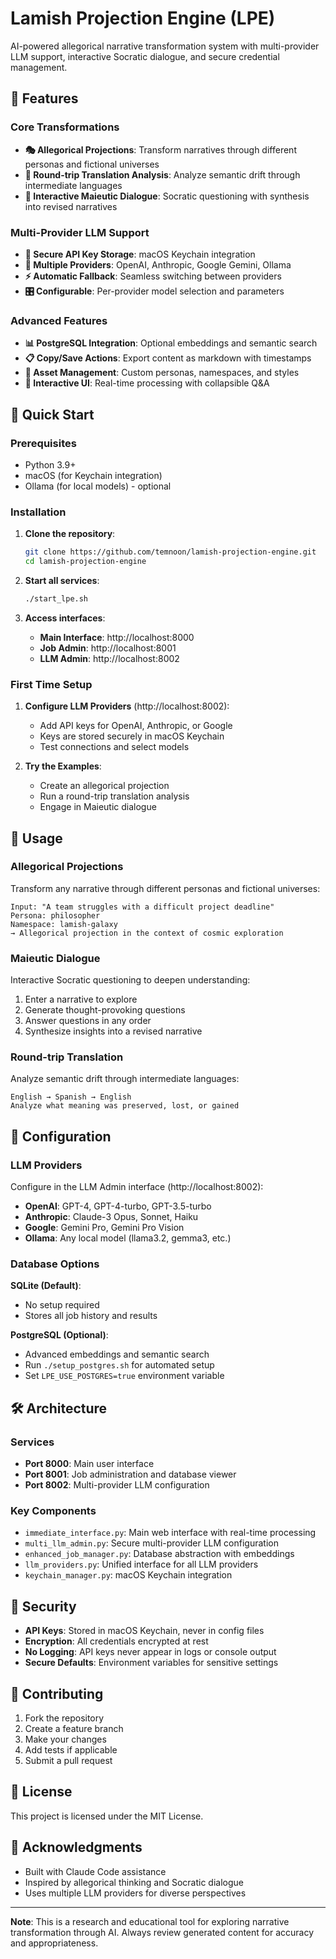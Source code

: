 # Lamish Projection Engine (LPE)

AI-powered allegorical narrative transformation system with multi-provider LLM support, interactive Socratic dialogue, and secure credential management.

## 🌟 Features

### Core Transformations
- **🎭 Allegorical Projections**: Transform narratives through different personas and fictional universes
- **🔄 Round-trip Translation Analysis**: Analyze semantic drift through intermediate languages
- **🤔 Interactive Maieutic Dialogue**: Socratic questioning with synthesis into revised narratives

### Multi-Provider LLM Support
- **🔐 Secure API Key Storage**: macOS Keychain integration
- **🤖 Multiple Providers**: OpenAI, Anthropic, Google Gemini, Ollama
- **⚡ Automatic Fallback**: Seamless switching between providers
- **🎛️ Configurable**: Per-provider model selection and parameters

### Advanced Features
- **📊 PostgreSQL Integration**: Optional embeddings and semantic search
- **📋 Copy/Save Actions**: Export content as markdown with timestamps
- **🎨 Asset Management**: Custom personas, namespaces, and styles
- **📱 Interactive UI**: Real-time processing with collapsible Q&A

## 🚀 Quick Start

### Prerequisites
- Python 3.9+
- macOS (for Keychain integration)
- Ollama (for local models) - optional

### Installation

1. **Clone the repository**:
   ```bash
   git clone https://github.com/temnoon/lamish-projection-engine.git
   cd lamish-projection-engine
   ```

2. **Start all services**:
   ```bash
   ./start_lpe.sh
   ```

3. **Access interfaces**:
   - **Main Interface**: http://localhost:8000
   - **Job Admin**: http://localhost:8001  
   - **LLM Admin**: http://localhost:8002

### First Time Setup

1. **Configure LLM Providers** (http://localhost:8002):
   - Add API keys for OpenAI, Anthropic, or Google
   - Keys are stored securely in macOS Keychain
   - Test connections and select models

2. **Try the Examples**:
   - Create an allegorical projection
   - Run a round-trip translation analysis
   - Engage in Maieutic dialogue

## 📱 Usage

### Allegorical Projections
Transform any narrative through different personas and fictional universes:

```
Input: "A team struggles with a difficult project deadline"
Persona: philosopher
Namespace: lamish-galaxy
→ Allegorical projection in the context of cosmic exploration
```

### Maieutic Dialogue
Interactive Socratic questioning to deepen understanding:

1. Enter a narrative to explore
2. Generate thought-provoking questions
3. Answer questions in any order
4. Synthesize insights into a revised narrative

### Round-trip Translation
Analyze semantic drift through intermediate languages:

```
English → Spanish → English
Analyze what meaning was preserved, lost, or gained
```

## 🔧 Configuration

### LLM Providers

Configure in the LLM Admin interface (http://localhost:8002):

- **OpenAI**: GPT-4, GPT-4-turbo, GPT-3.5-turbo
- **Anthropic**: Claude-3 Opus, Sonnet, Haiku
- **Google**: Gemini Pro, Gemini Pro Vision
- **Ollama**: Any local model (llama3.2, gemma3, etc.)

### Database Options

**SQLite (Default)**:
- No setup required
- Stores all job history and results

**PostgreSQL (Optional)**:
- Advanced embeddings and semantic search
- Run `./setup_postgres.sh` for automated setup
- Set `LPE_USE_POSTGRES=true` environment variable

## 🛠️ Architecture

### Services
- **Port 8000**: Main user interface
- **Port 8001**: Job administration and database viewer
- **Port 8002**: Multi-provider LLM configuration

### Key Components
- `immediate_interface.py`: Main web interface with real-time processing
- `multi_llm_admin.py`: Secure multi-provider LLM configuration
- `enhanced_job_manager.py`: Database abstraction with embeddings
- `llm_providers.py`: Unified interface for all LLM providers
- `keychain_manager.py`: macOS Keychain integration

## 🔐 Security

- **API Keys**: Stored in macOS Keychain, never in config files
- **Encryption**: All credentials encrypted at rest
- **No Logging**: API keys never appear in logs or console output
- **Secure Defaults**: Environment variables for sensitive settings

## 🤝 Contributing

1. Fork the repository
2. Create a feature branch
3. Make your changes
4. Add tests if applicable
5. Submit a pull request

## 📝 License

This project is licensed under the MIT License.

## 🙏 Acknowledgments

- Built with Claude Code assistance
- Inspired by allegorical thinking and Socratic dialogue
- Uses multiple LLM providers for diverse perspectives

---

**Note**: This is a research and educational tool for exploring narrative transformation through AI. Always review generated content for accuracy and appropriateness.